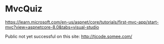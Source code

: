 # MvcQuiz

https://learn.microsoft.com/en-us/aspnet/core/tutorials/first-mvc-app/start-mvc?view=aspnetcore-8.0&tabs=visual-studio

Public not yet successful on this site: 
http://tjcode.somee.com/
